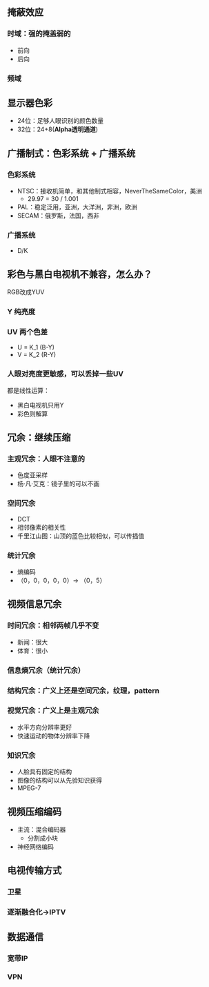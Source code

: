 ## 掩蔽效应
### 时域：**强的掩盖弱的**
  - 前向
  - 后向
### 频域

## 显示器色彩
- 24位：足够人眼识别的颜色数量
- 32位：24+8(**Alpha透明通道**)

## 广播制式：色彩系统 + 广播系统

### 色彩系统
- NTSC：接收机简单，和其他制式相容，NeverTheSameColor，美洲
    - 29.97 = 30 / 1.001
- PAL：稳定泛用，亚洲，大洋洲，非洲，欧洲
- SECAM：俄罗斯，法国，西非

### 广播系统
- D/K

## 彩色与黑白电视机不兼容，怎么办？

RGB改成YUV

### Y 纯亮度

### UV 两个色差
- U = K_1 (B-Y)
- V = K_2 (R-Y)

### 人眼对亮度更敏感，可以丢掉一些UV

都是线性运算：
- 黑白电视机只用Y
- 彩色则解算


## 冗余：继续压缩
### 主观冗余：人眼不注意的
- 色度亚采样
- 杨·凡·艾克：镜子里的可以不画
### 空间冗余
- DCT
- 相邻像素的相关性
- 千里江山图：山顶的蓝色比较相似，可以传插值
### 统计冗余
- 熵编码
- （0，0，0，0，0）-> （0，5）

## 视频信息冗余

### 时间冗余：相邻两帧几乎不变
  - 新闻：很大
  - 体育：很小

### 信息熵冗余（统计冗余）
### 结构冗余：广义上还是空间冗余，纹理，pattern
### 视觉冗余：广义上是主观冗余
  - 水平方向分辨率更好
  - 快速运动的物体分辨率下降
### 知识冗余
  - 人脸具有固定的结构
  - 图像的结构可以从先验知识获得
  - MPEG-7

## 视频压缩编码

- 主流：混合编码器
  - 分割成小块
- 神经网络编码

## 电视传输方式

### 卫星
### 逐渐融合化->IPTV

## 数据通信

### 宽带IP

### VPN
